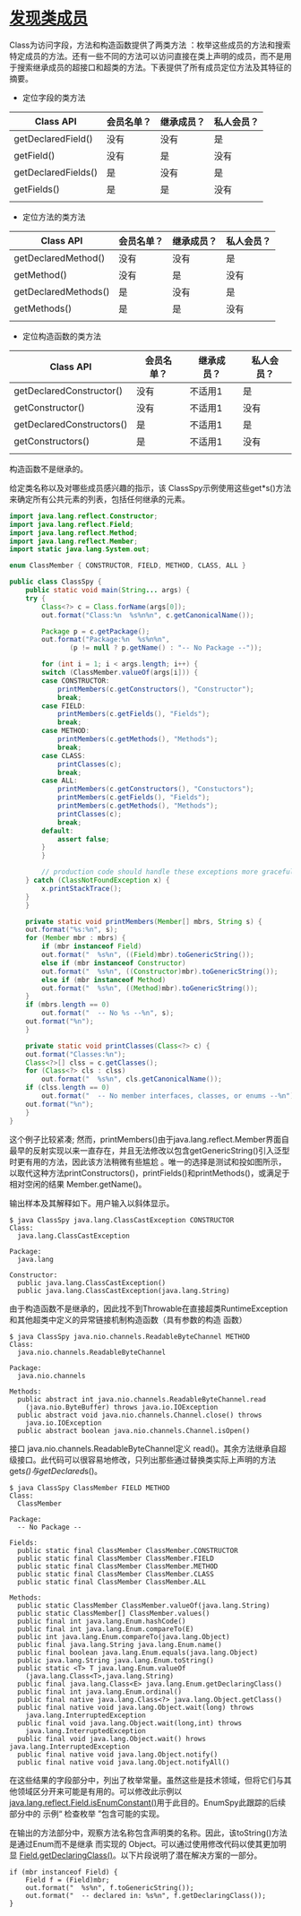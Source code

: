 #   [发现类成员](https://docs.oracle.com/javase/tutorial/reflect/class/classMembers.html)

Class为访问字段，方法和构造函数提供了两类方法 ：枚举这些成员的方法和搜索特定成员的方法。还有一些不同的方法可以访问直接在类上声明的成员，而不是用于搜索继承成员的超接口和超类的方法。下表提供了所有成员定位方法及其特征的摘要。

-   定位字段的类方法

|Class API	|会员名单？	|继承成员？	|私人会员？|
|-------|-----|-----|------|
|getDeclaredField()	|没有	|没有	|是|
|getField()	|没有	|是	|没有|
|getDeclaredFields()	|是	|没有	|是|
|getFields()	|是	|是	|没有|
|||||

-   定位方法的类方法

|Class API	|会员名单？	|继承成员？	|私人会员？|
|-------|-----|-----|------|
|getDeclaredMethod()	|没有	|没有	|是|
|getMethod()	|没有	|是	|没有|
|getDeclaredMethods()	|是	|没有	|是|
|getMethods()	|是	|是	|没有|
|||||

-   定位构造函数的类方法

|Class API	|会员名单？	|继承成员？	|私人会员？|
|-------|-----|-----|------|
|getDeclaredConstructor()	|没有	|不适用1	|是|
|getConstructor()	|没有	|不适用1	|没有|
|getDeclaredConstructors()	|是	|不适用1	|是|
|getConstructors()	|是	|不适用1	|没有|
|||||

构造函数不是继承的。

给定类名称以及对哪些成员感兴趣的指示，该 ClassSpy示例使用这些get*s()方法来确定所有公共元素的列表，包括任何继承的元素。

``` Java
import java.lang.reflect.Constructor;
import java.lang.reflect.Field;
import java.lang.reflect.Method;
import java.lang.reflect.Member;
import static java.lang.System.out;

enum ClassMember { CONSTRUCTOR, FIELD, METHOD, CLASS, ALL }

public class ClassSpy {
    public static void main(String... args) {
	try {
	    Class<?> c = Class.forName(args[0]);
	    out.format("Class:%n  %s%n%n", c.getCanonicalName());

	    Package p = c.getPackage();
	    out.format("Package:%n  %s%n%n",
		       (p != null ? p.getName() : "-- No Package --"));

	    for (int i = 1; i < args.length; i++) {
		switch (ClassMember.valueOf(args[i])) {
		case CONSTRUCTOR:
		    printMembers(c.getConstructors(), "Constructor");
		    break;
		case FIELD:
		    printMembers(c.getFields(), "Fields");
		    break;
		case METHOD:
		    printMembers(c.getMethods(), "Methods");
		    break;
		case CLASS:
		    printClasses(c);
		    break;
		case ALL:
		    printMembers(c.getConstructors(), "Constuctors");
		    printMembers(c.getFields(), "Fields");
		    printMembers(c.getMethods(), "Methods");
		    printClasses(c);
		    break;
		default:
		    assert false;
		}
	    }

        // production code should handle these exceptions more gracefully
	} catch (ClassNotFoundException x) {
	    x.printStackTrace();
	}
    }

    private static void printMembers(Member[] mbrs, String s) {
	out.format("%s:%n", s);
	for (Member mbr : mbrs) {
	    if (mbr instanceof Field)
		out.format("  %s%n", ((Field)mbr).toGenericString());
	    else if (mbr instanceof Constructor)
		out.format("  %s%n", ((Constructor)mbr).toGenericString());
	    else if (mbr instanceof Method)
		out.format("  %s%n", ((Method)mbr).toGenericString());
	}
	if (mbrs.length == 0)
	    out.format("  -- No %s --%n", s);
	out.format("%n");
    }

    private static void printClasses(Class<?> c) {
	out.format("Classes:%n");
	Class<?>[] clss = c.getClasses();
	for (Class<?> cls : clss)
	    out.format("  %s%n", cls.getCanonicalName());
	if (clss.length == 0)
	    out.format("  -- No member interfaces, classes, or enums --%n");
	out.format("%n");
    }
}
```

这个例子比较紧凑; 然而，printMembers()由于java.lang.reflect.Member界面自最早的反射实现以来一直存在，并且无法修改以包含getGenericString()引入泛型时更有用的方法，因此该方法稍微有些尴尬 。唯一的选择是测试和投如图所示，以取代这种方法printConstructors()，printFields()和printMethods()，或满足于相对空闲的结果 Member.getName()。

输出样本及其解释如下。用户输入以斜体显示。

```
$ java ClassSpy java.lang.ClassCastException CONSTRUCTOR
Class:
  java.lang.ClassCastException

Package:
  java.lang

Constructor:
  public java.lang.ClassCastException()
  public java.lang.ClassCastException(java.lang.String)
```

由于构造函数不是继承的，因此找不到Throwable在直接超类RuntimeException和其他超类中定义的异常链接机制构造函数（具有参数的构造 函数） 

```
$ java ClassSpy java.nio.channels.ReadableByteChannel METHOD
Class:
  java.nio.channels.ReadableByteChannel

Package:
  java.nio.channels

Methods:
  public abstract int java.nio.channels.ReadableByteChannel.read
    (java.nio.ByteBuffer) throws java.io.IOException
  public abstract void java.nio.channels.Channel.close() throws
    java.io.IOException
  public abstract boolean java.nio.channels.Channel.isOpen()
```

接口 java.nio.channels.ReadableByteChannel定义 read()。其余方法继承自超级接口。此代码可以很容易地修改，只列出那些通过替换类实际上声明的方法get*s()与getDeclared*s()。

```
$ java ClassSpy ClassMember FIELD METHOD
Class:
  ClassMember

Package:
  -- No Package --

Fields:
  public static final ClassMember ClassMember.CONSTRUCTOR
  public static final ClassMember ClassMember.FIELD
  public static final ClassMember ClassMember.METHOD
  public static final ClassMember ClassMember.CLASS
  public static final ClassMember ClassMember.ALL

Methods:
  public static ClassMember ClassMember.valueOf(java.lang.String)
  public static ClassMember[] ClassMember.values()
  public final int java.lang.Enum.hashCode()
  public final int java.lang.Enum.compareTo(E)
  public int java.lang.Enum.compareTo(java.lang.Object)
  public final java.lang.String java.lang.Enum.name()
  public final boolean java.lang.Enum.equals(java.lang.Object)
  public java.lang.String java.lang.Enum.toString()
  public static <T> T java.lang.Enum.valueOf
    (java.lang.Class<T>,java.lang.String)
  public final java.lang.Class<E> java.lang.Enum.getDeclaringClass()
  public final int java.lang.Enum.ordinal()
  public final native java.lang.Class<?> java.lang.Object.getClass()
  public final native void java.lang.Object.wait(long) throws
    java.lang.InterruptedException
  public final void java.lang.Object.wait(long,int) throws
    java.lang.InterruptedException
  public final void java.lang.Object.wait() hrows java.lang.InterruptedException
  public final native void java.lang.Object.notify()
  public final native void java.lang.Object.notifyAll()
```

在这些结果的字段部分中，列出了枚举常量。虽然这些是技术领域，但将它们与其他领域区分开来可能是有用的。可以修改此示例以 [java.lang.reflect.Field.isEnumConstant()](https://docs.oracle.com/javase/8/docs/api/java/lang/reflect/Field.html#isEnumConstant--)用于此目的。EnumSpy此跟踪的后续部分中的 示例“ 检查枚举 ”包含可能的实现。

在输出的方法部分中，观察方法名称包含声明类的名称。因此，该toString()方法是通过Enum而不是继承 而实现的 Object。可以通过使用修改代码以使其更加明显 [Field.getDeclaringClass()](https://docs.oracle.com/javase/8/docs/api/java/lang/reflect/Field.html#getDeclaringClass--)。以下片段说明了潜在解决方案的一部分。

```
if (mbr instanceof Field) {
    Field f = (Field)mbr;
    out.format("  %s%n", f.toGenericString());
    out.format("  -- declared in: %s%n", f.getDeclaringClass());
}
```